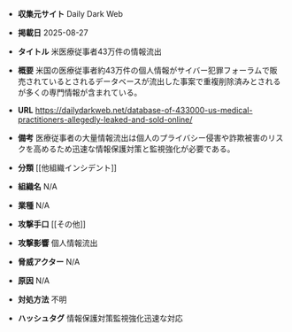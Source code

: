 - **収集元サイト**
Daily Dark Web

- **掲載日**
2025-08-27

- **タイトル**
米医療従事者43万件の情報流出

- **概要**
米国の医療従事者約43万件の個人情報がサイバー犯罪フォーラムで販売されているとされるデータベースが流出した事案で重複削除済みとされるが多くの専門情報が含まれている。

- **URL**
https://dailydarkweb.net/database-of-433000-us-medical-practitioners-allegedly-leaked-and-sold-online/

- **備考**
医療従事者の大量情報流出は個人のプライバシー侵害や詐欺被害のリスクを高めるため迅速な情報保護対策と監視強化が必要である。

- **分類**
[[他組織インシデント]]

- **組織名**
N/A

- **業種**
N/A

- **攻撃手口**
[[その他]]

- **攻撃影響**
個人情報流出

- **脅威アクター**
N/A

- **原因**
N/A

- **対処方法**
不明

- **ハッシュタグ**
情報保護対策監視強化迅速な対応
